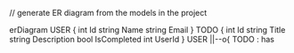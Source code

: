 ﻿// generate ER diagram from the models in the project

erDiagram
    USER {
        int Id
        string Name
        string Email
    }
    TODO {
        int Id
        string Title
        string Description
        bool IsCompleted
        int UserId
    }
    USER ||--o{ TODO : has
